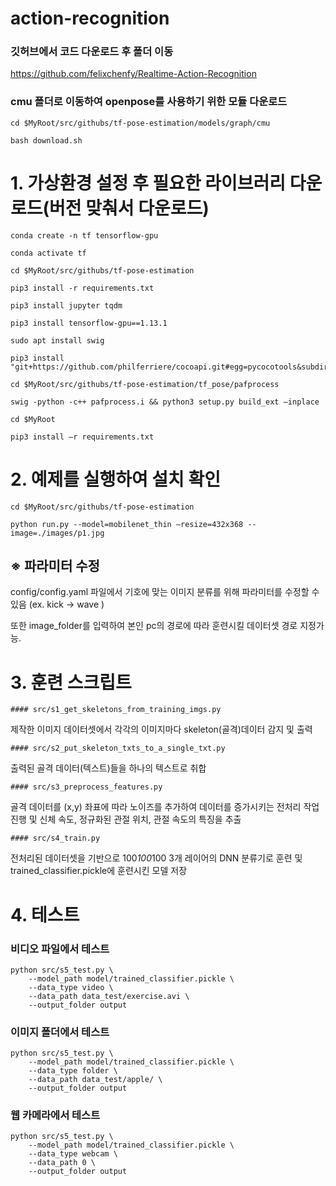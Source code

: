 # action-recognition


### 깃허브에서 코드 다운로드 후 폴더 이동 
https://github.com/felixchenfy/Realtime-Action-Recognition

### cmu 폴더로 이동하여 openpose를 사용하기 위한 모듈 다운로드
```
cd $MyRoot/src/githubs/tf-pose-estimation/models/graph/cmu 
``` 

```
bash download.sh
```

# 1. 가상환경 설정 후 필요한 라이브러리 다운로드(버전 맞춰서 다운로드)
```
conda create -n tf tensorflow-gpu
```
```
conda activate tf
```
```
cd $MyRoot/src/githubs/tf-pose-estimation
```
```
pip3 install -r requirements.txt
```
```
pip3 install jupyter tqdm
```
```
pip3 install tensorflow-gpu==1.13.1
```
```
sudo apt install swig
```
```
pip3 install "git+https://github.com/philferriere/cocoapi.git#egg=pycocotools&subdirectory=PythonAPI"
```
```
cd $MyRoot/src/githubs/tf-pose-estimation/tf_pose/pafprocess
```
```
swig -python -c++ pafprocess.i && python3 setup.py build_ext —inplace
```
```
cd $MyRoot
```
```
pip3 install –r requirements.txt
```
# 2. 예제를 실행하여 설치 확인
```
cd $MyRoot/src/githubs/tf-pose-estimation
```
```
python run.py --model=mobilenet_thin —resize=432x368 --image=./images/p1.jpg
```

## ※ 파라미터 수정
config/config.yaml 파일에서 기호에 맞는 이미지 분류를 위해 파라미터를 수정할 수 있음 (ex. kick -> wave )

또한 image_folder를 입력하여 본인 pc의 경로에 따라 훈련시킬 데이터셋 경로 지정가능.   

# 3. 훈련 스크립트
```
#### src/s1_get_skeletons_from_training_imgs.py 
```
제작한 이미지 데이터셋에서 각각의 이미지마다 skeleton(골격)데이터 감지 및 출력
```
#### src/s2_put_skeleton_txts_to_a_single_txt.py
```
출력된 골격 데이터(텍스트)들을 하나의 텍스트로 취합  
```
#### src/s3_preprocess_features.py
```
골격 데이터를 (x,y) 좌표에 따라 노이즈를 추가하여 데이터를 증가시키는 전처리 작업 진행 및 신체 속도, 정규화된 관절 위치, 관절 속도의 특징을 추출
```
#### src/s4_train.py 
```
전처리된 데이터셋을 기반으로 100*100*100 3개 레이어의 DNN 분류기로 훈련 및 trained_classifier.pickle에 훈련시킨 모델 저장


# 4. 테스트

### 비디오 파일에서 테스트
```
python src/s5_test.py \
    --model_path model/trained_classifier.pickle \
    --data_type video \
    --data_path data_test/exercise.avi \
    --output_folder output
```
### 이미지 폴더에서 테스트
```
python src/s5_test.py \
    --model_path model/trained_classifier.pickle \
    --data_type folder \
    --data_path data_test/apple/ \
    --output_folder output
```
### 웹 카메라에서 테스트
```
python src/s5_test.py \
    --model_path model/trained_classifier.pickle \
    --data_type webcam \
    --data_path 0 \
    --output_folder output
```
